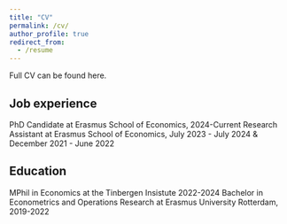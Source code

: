 ```yaml
---
title: "CV"
permalink: /cv/
author_profile: true
redirect_from:
  - /resume
---
```


Full CV can be found here.

## Job experience
PhD Candidate at Erasmus School of Economics, 2024-Current
Research Assistant at Erasmus School of Economics, July 2023 - July 2024 & December 2021 - June 2022

## Education
MPhil in Economics at the Tinbergen Insistute 2022-2024
Bachelor in Econometrics and Operations Research at Erasmus University Rotterdam, 2019-2022

